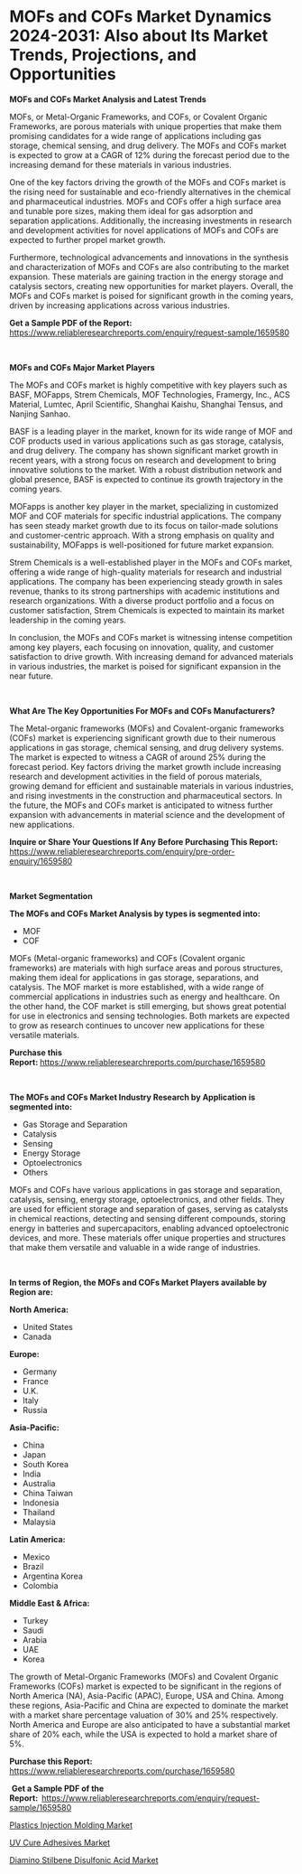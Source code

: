 <p><h1>MOFs and COFs Market Dynamics 2024-2031: Also about Its Market Trends, Projections, and Opportunities</h1></p><p><strong>MOFs and COFs Market Analysis and Latest Trends</strong></p>
<p><p>MOFs, or Metal-Organic Frameworks, and COFs, or Covalent Organic Frameworks, are porous materials with unique properties that make them promising candidates for a wide range of applications including gas storage, chemical sensing, and drug delivery. The MOFs and COFs market is expected to grow at a CAGR of 12% during the forecast period due to the increasing demand for these materials in various industries.</p><p>One of the key factors driving the growth of the MOFs and COFs market is the rising need for sustainable and eco-friendly alternatives in the chemical and pharmaceutical industries. MOFs and COFs offer a high surface area and tunable pore sizes, making them ideal for gas adsorption and separation applications. Additionally, the increasing investments in research and development activities for novel applications of MOFs and COFs are expected to further propel market growth.</p><p>Furthermore, technological advancements and innovations in the synthesis and characterization of MOFs and COFs are also contributing to the market expansion. These materials are gaining traction in the energy storage and catalysis sectors, creating new opportunities for market players. Overall, the MOFs and COFs market is poised for significant growth in the coming years, driven by increasing applications across various industries.</p></p>
<p><strong>Get a Sample PDF of the Report:&nbsp;</strong> <a href="https://www.reliableresearchreports.com/enquiry/request-sample/1659580">https://www.reliableresearchreports.com/enquiry/request-sample/1659580</a></p>
<p>&nbsp;</p>
<p><strong>MOFs and COFs Major Market Players</strong></p>
<p><p>The MOFs and COFs market is highly competitive with key players such as BASF, MOFapps, Strem Chemicals, MOF Technologies, Framergy, Inc., ACS Material, Lumtec, April Scientific, Shanghai Kaishu, Shanghai Tensus, and Nanjing Sanhao. </p><p>BASF is a leading player in the market, known for its wide range of MOF and COF products used in various applications such as gas storage, catalysis, and drug delivery. The company has shown significant market growth in recent years, with a strong focus on research and development to bring innovative solutions to the market. With a robust distribution network and global presence, BASF is expected to continue its growth trajectory in the coming years.</p><p>MOFapps is another key player in the market, specializing in customized MOF and COF materials for specific industrial applications. The company has seen steady market growth due to its focus on tailor-made solutions and customer-centric approach. With a strong emphasis on quality and sustainability, MOFapps is well-positioned for future market expansion.</p><p>Strem Chemicals is a well-established player in the MOFs and COFs market, offering a wide range of high-quality materials for research and industrial applications. The company has been experiencing steady growth in sales revenue, thanks to its strong partnerships with academic institutions and research organizations. With a diverse product portfolio and a focus on customer satisfaction, Strem Chemicals is expected to maintain its market leadership in the coming years.</p><p>In conclusion, the MOFs and COFs market is witnessing intense competition among key players, each focusing on innovation, quality, and customer satisfaction to drive growth. With increasing demand for advanced materials in various industries, the market is poised for significant expansion in the near future.</p></p>
<p>&nbsp;</p>
<p><strong>What Are The Key Opportunities For MOFs and COFs Manufacturers?</strong></p>
<p><p>The Metal-organic frameworks (MOFs) and Covalent-organic frameworks (COFs) market is experiencing significant growth due to their numerous applications in gas storage, chemical sensing, and drug delivery systems. The market is expected to witness a CAGR of around 25% during the forecast period. Key factors driving the market growth include increasing research and development activities in the field of porous materials, growing demand for efficient and sustainable materials in various industries, and rising investments in the construction and pharmaceutical sectors. In the future, the MOFs and COFs market is anticipated to witness further expansion with advancements in material science and the development of new applications.</p></p>
<p><strong>Inquire or Share Your Questions If Any Before Purchasing This Report:</strong> <a href="https://www.reliableresearchreports.com/enquiry/pre-order-enquiry/1659580">https://www.reliableresearchreports.com/enquiry/pre-order-enquiry/1659580</a></p>
<p>&nbsp;</p>
<p><strong>Market Segmentation</strong></p>
<p><strong>The MOFs and COFs Market Analysis by types is segmented into:</strong></p>
<p><ul><li>MOF</li><li>COF</li></ul></p>
<p><p>MOFs (Metal-organic frameworks) and COFs (Covalent organic frameworks) are materials with high surface areas and porous structures, making them ideal for applications in gas storage, separations, and catalysis. The MOF market is more established, with a wide range of commercial applications in industries such as energy and healthcare. On the other hand, the COF market is still emerging, but shows great potential for use in electronics and sensing technologies. Both markets are expected to grow as research continues to uncover new applications for these versatile materials.</p></p>
<p><strong>Purchase this Report:&nbsp;</strong><a href="https://www.reliableresearchreports.com/purchase/1659580">https://www.reliableresearchreports.com/purchase/1659580</a></p>
<p>&nbsp;</p>
<p><strong>The MOFs and COFs Market Industry Research by Application is segmented into:</strong></p>
<p><ul><li>Gas Storage and Separation</li><li>Catalysis</li><li>Sensing</li><li>Energy Storage</li><li>Optoelectronics</li><li>Others</li></ul></p>
<p><p>MOFs and COFs have various applications in gas storage and separation, catalysis, sensing, energy storage, optoelectronics, and other fields. They are used for efficient storage and separation of gases, serving as catalysts in chemical reactions, detecting and sensing different compounds, storing energy in batteries and supercapacitors, enabling advanced optoelectronic devices, and more. These materials offer unique properties and structures that make them versatile and valuable in a wide range of industries.</p></p>
<p>&nbsp;</p>
<p><strong>In terms of Region, the MOFs and COFs Market Players available by Region are:</strong></p>
<p>
    <p> <strong> North America: </strong>
        <ul>
            <li>United States</li>
            <li>Canada</li>
        </ul>
        </p> 
    <p> <strong> Europe: </strong>
        <ul>
            <li>Germany</li>
            <li>France</li>
            <li>U.K.</li>
            <li>Italy</li>
            <li>Russia</li>
        </ul>
        </p> 
    <p> <strong> Asia-Pacific: </strong>
        <ul>
            <li>China</li>
            <li>Japan</li>
            <li>South Korea</li>
            <li>India</li>
            <li>Australia</li>
            <li>China Taiwan</li>
            <li>Indonesia</li>
            <li>Thailand</li>
            <li>Malaysia</li>
        </ul>
        </p> 
    <p> <strong> Latin America: </strong>
        <ul>
            <li>Mexico</li>
            <li>Brazil</li>
            <li>Argentina Korea</li>
            <li>Colombia</li>
        </ul>
        </p> 
    <p> <strong> Middle East & Africa: </strong>
        <ul>
            <li>Turkey</li>
            <li>Saudi</li>
            <li>Arabia</li>
            <li>UAE</li>
            <li>Korea</li>
        </ul>
    </p>
    </p>
<p><p>The growth of Metal-Organic Frameworks (MOFs) and Covalent Organic Frameworks (COFs) market is expected to be significant in the regions of North America (NA), Asia-Pacific (APAC), Europe, USA and China. Among these regions, Asia-Pacific and China are expected to dominate the market with a market share percentage valuation of 30% and 25% respectively. North America and Europe are also anticipated to have a substantial market share of 20% each, while the USA is expected to hold a market share of 5%.</p></p>
<p><strong>Purchase this Report: </strong><a href="https://www.reliableresearchreports.com/purchase/1659580">https://www.reliableresearchreports.com/purchase/1659580</a></p>
<p>&nbsp;<strong>Get a Sample PDF of the Report:&nbsp;&nbsp;</strong><a href="https://www.reliableresearchreports.com/enquiry/request-sample/1659580">https://www.reliableresearchreports.com/enquiry/request-sample/1659580</a></p>
<p><strong></strong></p>
<p><p><a href="https://github.com/gamblestampleyjenny50m5sl6/Market-Research-Report-List-1/blob/main/plastics-injection-molding-market.md">Plastics Injection Molding Market</a></p><p><a href="https://github.com/wwwkeltoum/Market-Research-Report-List-2/blob/main/uv-cure-adhesives-market.md">UV Cure Adhesives Market</a></p><p><a href="https://github.com/nicholepatriciadoylenwnrjr0/Market-Research-Report-List-1/blob/main/diamino-stilbene-disulfonic-acid-market.md">Diamino Stilbene Disulfonic Acid Market</a></p></p>